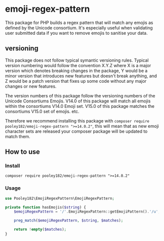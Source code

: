 # emoji-regex-pattern

This package for PHP builds a regex pattern that will match any emojis as defined by the Unicode consortium.
It's especially useful when validating user submitted data if you want to remove emojis to sanitise your data.

## versioning

This package does not follow typical symantic versioning rules. Typical version numbering would follow the convention X.Y.Z where X is a major version which denotes breaking changes in the package, Y would be a minor version that introduces new features but doesn't break anything, and Z would be a patch version that fixes up some code without any major changes or new features.

The version numbers of this package follow the versioning numbers of the Unicode Consortiums Emojis. V14.0 of this package will match all emojis within the consortiums V14.0 Emoji set. V15.0 of this package matches the consortiums V15.0 set of emojis. etc.

Therefore we recommend installing this package with `composer require pooley182/emoji-regex-pattern ">=14.0.2"`, this will mean that as new emoji character sets are released your composer package will be updated to match them.

## How to use

### Install

```shell
composer require pooley182/emoji-regex-pattern ">=14.0.2"
```

### Usage

```php
use Pooley182\EmojiRegexPattern\EmojiRegexPattern;

private function hasEmojis($string) {
    $emojiRegexPattern = '/'.EmojiRegexPattern::getEmojiPattern().'/u';

    preg_match($emojiRegexPattern, $string, $matches);

    return !empty($matches);
}
